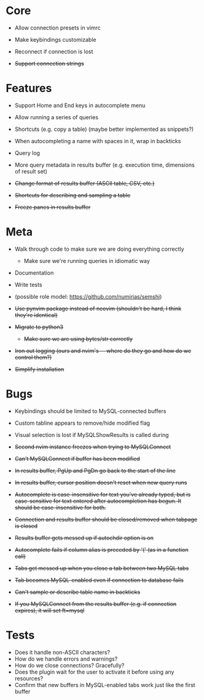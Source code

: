 # Core

  - Allow connection presets in vimrc
  - Make keybindings customizable
  - Reconnect if connection is lost

  - ~~Support connection strings~~
  
# Features

  - Support Home and End keys in autocomplete menu
  - Allow running a series of queries
  - Shortcuts (e.g. copy a table) (maybe better implemented as snippets?)
  - When autocompleting a name with spaces in it, wrap in backticks
  - Query log
  - More query metadata in results buffer (e.g. execution time, dimensions
    of result set)

  - ~~Change format of results buffer (ASCII table, CSV, etc.)~~
  - ~~Shortcuts for describing and sampling a table~~
  - ~~Freeze panes in results buffer~~

# Meta

  - Walk through code to make sure we are doing everything correctly
      - Make sure we're running queries in idiomatic way
  - Documentation
  - Write tests
  - (possible role model: https://github.com/numirias/semshi)

  - ~~Use pynvim package instead of neovim (shouldn't be hard, I think
    they're identical)~~
  - ~~Migrate to python3~~
      - ~~Make sure we are using bytes/str correctly~~
  - ~~Iron out logging (ours and nvim's -- where do they go and how do we
    control them?)~~
  - ~~Simplify installation~~

# Bugs

  - Keybindings should be limited to MySQL-connected buffers
  - Custom tabline appears to remove/hide modified flag
  - Visual selection is lost if MySQLShowResults is called during

  - ~~Second nvim instance freezes when trying to MySQLConnect~~
  - ~~Can't MySQLConnect if buffer has been modified~~
  - ~~In results buffer, PgUp and PgDn go back to the start of the line~~
  - ~~In results buffer, cursor position doesn't reset when new query
    runs~~
  - ~~Autocomplete is case-insensitive for text you've already typed, but
    is case-sensitive for text entered after autocompletion has begun. It
    should be case-insensitive for both.~~
  - ~~Connection and results buffer should be closed/removed when tabpage
    is closed~~
  - ~~Results buffer gets messed up if autochdir option is on~~
  - ~~Autocomplete fails if column alias is preceded by '(' (as in a function
    call)~~
  - ~~Tabs get messed up when you close a tab between two MySQL tabs~~
  - ~~Tab becomes MySQL-enabled even if connection to database fails~~
  - ~~Can't sample or describe table name in backticks~~
  - ~~If you MySQLConnect from the results buffer (e.g. if connection expires),
    it will set ft=mysql~~

# Tests

  - Does it handle non-ASCII characters?
  - How do we handle errors and warnings?
  - How do we close connections? Gracefully?
  - Does the plugin wait for the user to activate it before using any
    resources?
  - Confirm that new buffers in MySQL-enabled tabs work just like the
    first buffer
